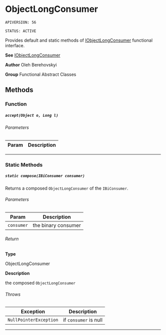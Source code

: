 # ObjectLongConsumer

`APIVERSION: 56`

`STATUS: ACTIVE`

Provides default and static methods of [IObjectLongConsumer](/docs/Functional-Interfaces/IObjectLongConsumer.md) functional interface.


**See** [IObjectLongConsumer](/docs/Functional-Interfaces/IObjectLongConsumer.md)


**Author** Oleh Berehovskyi


**Group** Functional Abstract Classes

## Methods
### Function
##### `accept(Object o, Long l)`
###### Parameters
|Param|Description|
|---|---|

---
### Static Methods
##### `static compose(IBiConsumer consumer)`

Returns a composed `ObjectLongConsumer` of the `IBiConsumer`.

###### Parameters
|Param|Description|
|---|---|
|`consumer`|the binary consumer|

###### Return

**Type**

ObjectLongConsumer

**Description**

the composed `ObjectLongConsumer`

###### Throws
|Exception|Description|
|---|---|
|`NullPointerException`|if `consumer` is null|

---
